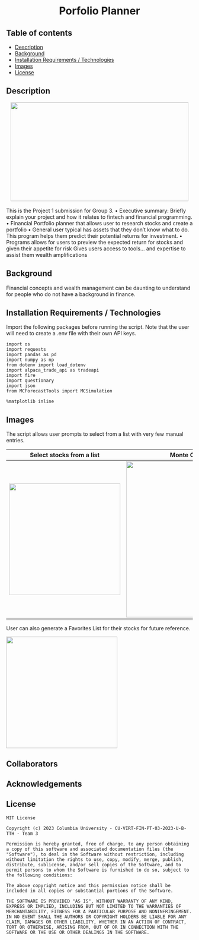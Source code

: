 <h1 align="center">Porfolio Planner</h1>

## Table of contents

- [Description](#description)
- [Background](#background)
- [Installation Requirements / Technologies](#installation-requirements-technologies)
- [Images](#images)
- [License](#license)

## Description
<div align="center">
<img src="https://media.giphy.com/media/Bz0VxzLCAPUgdxyTLE/giphy.gif" width="480" height="266">
</div>
<br/>
This is the Project 1 submission for Group 3.
• Executive summary: Briefly explain your project and how it relates to fintech and financial programming.
• Financial Portfolio planner that allows user to research stocks and create  a portfolio
• General user typical has assets that they don’t know what to do. This program helps them predict their potential returns for investment.
• Programs allows for users to preview the expected return for stocks and given their appetite for risk
Gives users access to tools… and expertise to assist them wealth amplifications

## Background
Financial concepts and wealth management can be daunting to understand for people who do not have a background in finance.

## Installation Requirements / Technologies
Import the following packages before running the script. Note that the user will need to create a .env file with their own API keys.
```
import os
import requests
import pandas as pd
import numpy as np
from dotenv import load_dotenv
import alpaca_trade_api as tradeapi
import fire
import questionary
import json
from MCForecastTools import MCSimulation

%matplotlib inline
```
## Images
The script allows user prompts to select from a list with very few manual entries.

| Select stocks from a list| Monte Carlo Simulation |
| :-----------------:| :-----------------:|
| <img src = "https://github.com/VadimYermak/Project-1/blob/main/Images/Stocks%20List.png" width="300">| <img src = "https://github.com/VadimYermak/Project-1/blob/main/Images/Monte%20Carlo%20Simulation.png" width="420"> |

User can also generate a Favorites List for their stocks for future reference.

<img src = "https://github.com/VadimYermak/Project-1/blob/main/Images/Favorites%20List.png" width="300">

## Collaborators

## Acknowledgements

## License

    MIT License

    Copyright (c) 2023 Columbia University - CU-VIRT-FIN-PT-03-2023-U-B-TTH - Team 3

    Permission is hereby granted, free of charge, to any person obtaining a copy of this software and associated documentation files (the "Software"), to deal in the Software without restriction, including without limitation the rights to use, copy, modify, merge, publish, distribute, sublicense, and/or sell copies of the Software, and to permit persons to whom the Software is furnished to do so, subject to the following conditions:

    The above copyright notice and this permission notice shall be included in all copies or substantial portions of the Software.

    THE SOFTWARE IS PROVIDED "AS IS", WITHOUT WARRANTY OF ANY KIND, EXPRESS OR IMPLIED, INCLUDING BUT NOT LIMITED TO THE WARRANTIES OF MERCHANTABILITY, FITNESS FOR A PARTICULAR PURPOSE AND NONINFRINGEMENT. IN NO EVENT SHALL THE AUTHORS OR COPYRIGHT HOLDERS BE LIABLE FOR ANY CLAIM, DAMAGES OR OTHER LIABILITY, WHETHER IN AN ACTION OF CONTRACT, TORT OR OTHERWISE, ARISING FROM, OUT OF OR IN CONNECTION WITH THE SOFTWARE OR THE USE OR OTHER DEALINGS IN THE SOFTWARE.
